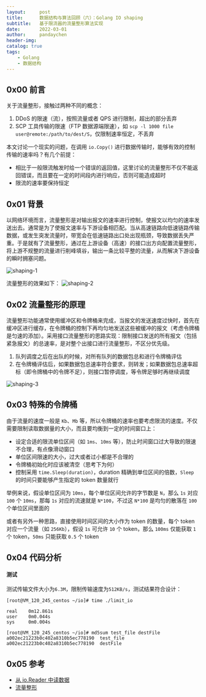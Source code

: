 ```yaml
---
layout:     post
title:      数据结构与算法回顾（六）：Golang IO shaping
subtitle:   基于限流器的流量整形算法实现
date:       2022-03-01
author:     pandaychen
header-img:
catalog: true
tags:
    - Golang
    - 数据结构
---
```


##  0x00    前言
关于流量整形，接触过两种不同的概念：
1.	DDoS 的限速（流），按照流量或者 QPS 进行限制，超出的部分丢弃
2.	SCP 工具传输的限速（FTP 数据源端限速），如 `scp -l 1000 file user@remote:/path/to/dest/S`，仅限制速率恒定，不丢弃

本文讨论一个现实的问题，在调用 `io.Copy()` 进行数据传输时，能够有效的控制传输的速率吗？有几个前提：
-	相比于一般限流触发时给一个错误的返回值，这里讨论的流量整形不仅不能返回错误，而且要在一定的时间段内进行响应，否则可能造成超时
-	限流的速率要保持恒定

##	0x01	背景
以网络环境而言，流量整形是对输出报文的速率进行控制，使报文以均匀的速率发送出去。通常是为了使报文速率与下游设备相匹配。当从高速链路向低速链路传输数据，或发生突发流量时，带宽会在低速链路出口处出现瓶颈，导致数据丢失严重。于是就有了流量整形，通过在上游设备（高速）的接口出方向配置流量整形，将上游不规整的流量进行削峰填谷，输出一条比较平整的流量，从而解决下游设备的瞬时拥塞问题。

![shaping-1](https://raw.githubusercontent.com/pandaychen/pandaychen.github.io/master/blog_img/io/io-shaping-1.png)

流量整形的效果如下：
![shaping-2](https://raw.githubusercontent.com/pandaychen/pandaychen.github.io/master/blog_img/io/io-shaping-2.png)

##	0x02	流量整形的原理
流量整形功能通常使用缓冲区和令牌桶来完成，当报文的发送速度过快时，首先在缓冲区进行缓存，在令牌桶的控制下再均匀地发送这些被缓冲的报文（考虑令牌桶是匀速的添加）。采用接口流量整形的思路实现：限制接口发送的所有报文（包括紧急报文）的总速率，是对整个出接口进行流量整形，不区分优先级。
1.	队列调度之后在出队的时候，对所有队列的数据包总和进行令牌桶评估
2.	在令牌桶评估后，如果数据包总速率符合要求，则转发；如果数据包总速率超标（即令牌桶中的令牌不足），则接口暂停调度，等令牌足够时再继续调度

![shaping-3](https://raw.githubusercontent.com/pandaychen/pandaychen.github.io/master/blog_img/io/io-shaping-3.png)


##	0x03	特殊的令牌桶
由于流量的速度一般是 `Kb`、`Mb` 等，所以令牌桶的速率也要考虑限流的速度。不仅需要限制读取数据量的大小，而且要均衡到一定的时间窗口上：

-	设定合适的限流单位区间（如 `1ms`、`10ms` 等），防止时间窗口过大导致的限速不合理，有点像滑动窗口
-	单位区间限速的大小，过大或者过小都是不合理的
-	令牌桶初始化时应该被清空（思考下为何）
-	控制采用 `time.Sleep(duration)`，duration 精确到单位区间的倍数，`Sleep` 的时间只要能够产生指定的 token 数量就行

举例来说，假设单位区间为 `10ms`，每个单位区间允许的字节数是 `N`，那么 `1s` 对应 `100` 个 `10ms`，那每 `1s` 对应的流速就是 `N*100`，不过这 `N*100` 是均匀的散落在 `100` 个单位区间里面的

或者有另外一种思路，直接使用时间区间的大小作为 token 的数量，每个 token 对应一个流量（如 `256Kb`），假设 `1s` 可允许 `10` 个 token，那么 `100ms` 仅能获取 `1` 个 token，`50ms` 只能获取 `0.5` 个 token

##  0x04    代码分析



####    测试
测试传输文件大小为`6.3M`，限制传输速度为`512KB/s`，测试结果符合设计：
```text
[root@VM_120_245_centos ~/io]# time ./limit_io

real    0m12.861s
user    0m0.044s
sys     0m0.004s

[root@VM_120_245_centos ~/io]# md5sum test_file destFile 
a002ec21223b0c402a8310b5ec778190  test_file
a002ec21223b0c402a8310b5ec778190  destFile
```

##  0x05    参考
-   [从 io.Reader 中读数据](https://colobu.com/2019/02/18/read-data-from-net-Conn/)
-	[流量整形](https://support.huawei.com/enterprise/zh/doc/EDOC1100143291/4395b710)